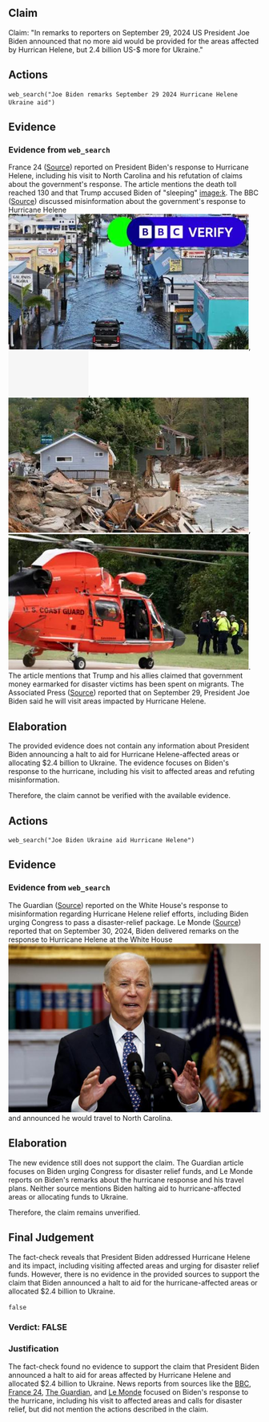 ## Claim
Claim: "In remarks to reporters on September 29, 2024 US President Joe Biden announced that no more aid would be provided for the areas affected by Hurrican Helene, but 2.4 billion US-$ more for Ukraine."

## Actions
```
web_search("Joe Biden remarks September 29 2024 Hurricane Helene Ukraine aid")
```

## Evidence
### Evidence from `web_search`
France 24 ([Source](https://www.france24.com/en/americas/20241001-biden-defends-government-response-as-hurricane-helene-death-toll-reaches-118)) reported on President Biden's response to Hurricane Helene, including his visit to North Carolina and his refutation of claims about the government's response. The article mentions the death toll reached 130 and that Trump accused Biden of "sleeping" <image:k>. The BBC ([Source](https://www.bbc.com/news/articles/czd1q9q9gl9o)) discussed misinformation about the government's response to Hurricane Helene ![image 9985](media/2025-08-30_22-48-1756594101-356650.jpg), ![image 9984](media/2025-08-30_22-48-1756594101-088227.jpg), ![image 9990](media/2025-08-30_22-48-1756594103-442041.jpg), ![image 9995](media/2025-08-30_22-48-1756594104-668750.jpg). The article mentions that Trump and his allies claimed that government money earmarked for disaster victims has been spent on migrants. The Associated Press ([Source](https://apnews.com/article/hurricane-helene-recover-biden-visit-823be75adbed4fa1d7c108a207dbb3e3)) reported that on September 29, President Joe Biden said he will visit areas impacted by Hurricane Helene.


## Elaboration
The provided evidence does not contain any information about President Biden announcing a halt to aid for Hurricane Helene-affected areas or allocating $2.4 billion to Ukraine. The evidence focuses on Biden's response to the hurricane, including his visit to affected areas and refuting misinformation.

Therefore, the claim cannot be verified with the available evidence.


## Actions
```
web_search("Joe Biden Ukraine aid Hurricane Helene")
```

## Evidence
### Evidence from `web_search`
The Guardian ([Source](https://www.theguardian.com/us-news/2024/oct/05/biden-urges-congress-helene-relief-funds)) reported on the White House's response to misinformation regarding Hurricane Helene relief efforts, including Biden urging Congress to pass a disaster-relief package. Le Monde ([Source](https://www.lemonde.fr/en/united-states/article/2024/09/30/biden-pledges-to-aid-victims-of-hurrican-helene-as-long-as-it-takes_6727795_133.html)) reported that on September 30, 2024, Biden delivered remarks on the response to Hurricane Helene at the White House ![image 10022](media/2025-08-30_22-50-1756594253-730648.jpg) and announced he would travel to North Carolina.


## Elaboration
The new evidence still does not support the claim. The Guardian article focuses on Biden urging Congress for disaster relief funds, and Le Monde reports on Biden's remarks about the hurricane response and his travel plans. Neither source mentions Biden halting aid to hurricane-affected areas or allocating funds to Ukraine.

Therefore, the claim remains unverified.


## Final Judgement
The fact-check reveals that President Biden addressed Hurricane Helene and its impact, including visiting affected areas and urging for disaster relief funds. However, there is no evidence in the provided sources to support the claim that Biden announced a halt to aid for the hurricane-affected areas or allocated $2.4 billion to Ukraine.

`false`

### Verdict: FALSE

### Justification
The fact-check found no evidence to support the claim that President Biden announced a halt to aid for areas affected by Hurricane Helene and allocated $2.4 billion to Ukraine. News reports from sources like the [BBC](https://www.bbc.com/news/articles/czd1q9q9gl9o), [France 24](https://www.france24.com/en/americas/20241001-biden-defends-government-response-as-hurricane-helene-death-toll-reaches-118), [The Guardian](https://www.theguardian.com/us-news/2024/oct/05/biden-urges-congress-helene-relief-funds), and [Le Monde](https://www.lemonde.fr/en/united-states/article/2024/09/30/biden-pledges-to-aid-victims-of-hurrican-helene-as-long-as-it-takes_6727795_133.html) focused on Biden's response to the hurricane, including his visit to affected areas and calls for disaster relief, but did not mention the actions described in the claim.
